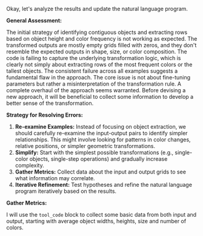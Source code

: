 Okay, let's analyze the results and update the natural language program.

**General Assessment:**

The initial strategy of identifying contiguous objects and extracting rows based on object height and color frequency is not working as expected. The transformed outputs are mostly empty grids filled with zeros, and they don't resemble the expected outputs in shape, size, or color composition. The code is failing to capture the underlying transformation logic, which is clearly not simply about extracting rows of the most frequent colors or the tallest objects. The consistent failure across all examples suggests a fundamental flaw in the approach. The core issue is not about fine-tuning parameters but rather a misinterpretation of the transformation rule. A complete overhaul of the approach seems warranted. Before devising a new approach, it will be beneficial to collect some information to develop a better sense of the transformation.

**Strategy for Resolving Errors:**

1.  **Re-examine Examples:** Instead of focusing on object extraction, we should carefully re-examine the input-output pairs to identify simpler relationships. This might involve looking for patterns in color changes, relative positions, or simpler geometric transformations.
2.  **Simplify:** Start with the simplest possible transformations (e.g., single-color objects, single-step operations) and gradually increase complexity.
3.  **Gather Metrics:** Collect data about the input and output grids to see what information may correlate.
4.  **Iterative Refinement:** Test hypotheses and refine the natural language program iteratively based on the results.

**Gather Metrics:**

I will use the `tool_code` block to collect some basic data from both input
and output, starting with average object widths, heights, size and number of colors.

